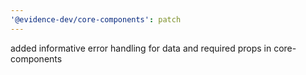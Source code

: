 ```yaml
---
'@evidence-dev/core-components': patch
---
```


added informative error handling for data and required props in core-components
